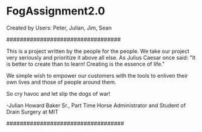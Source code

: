 # FogAssignment2.0
Created by Users: Peter, Julian, Jim, Sean

##################################

This is a project written by the people for the people.
We take our project very seriously and prioritize it above all else.
As Julius Caesar once said: "It is better to create than to learn! Creating is the essence of life."

We simple wish to empower our customers with the tools to enliven their own lives and those of people around them.

So cry havoc and let slip the dogs of war!

-Julian Howard Baker Sr., Part Time Horse Administrator and Student of Drain Surgery at MIT

###################################

